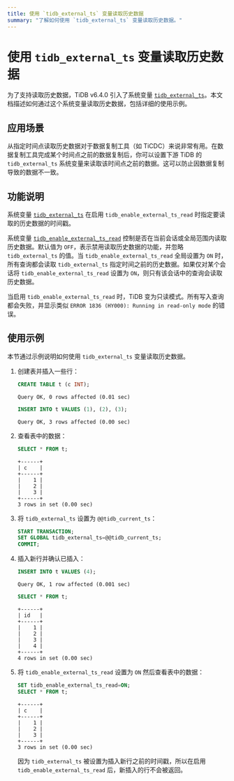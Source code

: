```yaml
---
title: 使用 `tidb_external_ts` 变量读取历史数据
summary: "了解如何使用 `tidb_external_ts` 变量读取历史数据。"
---
```


# 使用 `tidb_external_ts` 变量读取历史数据

为了支持读取历史数据，TiDB v6.4.0 引入了系统变量 [`tidb_external_ts`](/system-variables.md#tidb_external_ts-new-in-v640)。本文档描述如何通过这个系统变量读取历史数据，包括详细的使用示例。

## 应用场景

从指定时间点读取历史数据对于数据复制工具（如 TiCDC）来说非常有用。在数据复制工具完成某个时间点之前的数据复制后，你可以设置下游 TiDB 的 `tidb_external_ts` 系统变量来读取该时间点之前的数据。这可以防止因数据复制导致的数据不一致。

## 功能说明

系统变量 [`tidb_external_ts`](/system-variables.md#tidb_external_ts-new-in-v640) 在启用 `tidb_enable_external_ts_read` 时指定要读取的历史数据的时间戳。

系统变量 [`tidb_enable_external_ts_read`](/system-variables.md#tidb_enable_external_ts_read-new-in-v640) 控制是否在当前会话或全局范围内读取历史数据。默认值为 `OFF`，表示禁用读取历史数据的功能，并忽略 `tidb_external_ts` 的值。当 `tidb_enable_external_ts_read` 全局设置为 `ON` 时，所有查询都会读取 `tidb_external_ts` 指定时间之前的历史数据。如果仅对某个会话将 `tidb_enable_external_ts_read` 设置为 `ON`，则只有该会话中的查询会读取历史数据。

当启用 `tidb_enable_external_ts_read` 时，TiDB 变为只读模式。所有写入查询都会失败，并显示类似 `ERROR 1836 (HY000): Running in read-only mode` 的错误。

## 使用示例

本节通过示例说明如何使用 `tidb_external_ts` 变量读取历史数据。

1. 创建表并插入一些行：

    ```sql
    CREATE TABLE t (c INT);
    ```

    ```
    Query OK, 0 rows affected (0.01 sec)
    ```

    ```sql
    INSERT INTO t VALUES (1), (2), (3);
    ```

    ```
    Query OK, 3 rows affected (0.00 sec)
    ```

2. 查看表中的数据：

    ```sql
    SELECT * FROM t;
    ```

    ```
    +------+
    | c    |
    +------+
    |    1 |
    |    2 |
    |    3 |
    +------+
    3 rows in set (0.00 sec)
    ```

3. 将 `tidb_external_ts` 设置为 `@@tidb_current_ts`：

    ```sql
    START TRANSACTION;
    SET GLOBAL tidb_external_ts=@@tidb_current_ts;
    COMMIT;
    ```

4. 插入新行并确认已插入：

    ```sql
    INSERT INTO t VALUES (4);
    ```

    ```
    Query OK, 1 row affected (0.001 sec)
    ```

    ```sql
    SELECT * FROM t;
    ```

    ```
    +------+
    | id   |
    +------+
    |    1 |
    |    2 |
    |    3 |
    |    4 |
    +------+
    4 rows in set (0.00 sec)
    ```

5. 将 `tidb_enable_external_ts_read` 设置为 `ON` 然后查看表中的数据：

    ```sql
    SET tidb_enable_external_ts_read=ON;
    SELECT * FROM t;
    ```

    ```
    +------+
    | c    |
    +------+
    |    1 |
    |    2 |
    |    3 |
    +------+
    3 rows in set (0.00 sec)
    ```

    因为 `tidb_external_ts` 被设置为插入新行之前的时间戳，所以在启用 `tidb_enable_external_ts_read` 后，新插入的行不会被返回。
